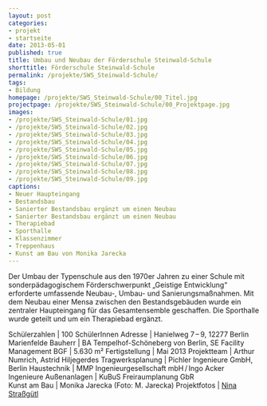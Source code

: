 ```yaml
---
layout: post
categories:
- projekt
- startseite
date: 2013-05-01
published: true
title: Umbau und Neubau der Förderschule Steinwald-Schule
shorttitle: Förderschule Steinwald-Schule
permalink: /projekte/SWS_Steinwald-Schule/
tags: 
- Bildung
homepage: /projekte/SWS_Steinwald-Schule/00_Titel.jpg
projectpage: /projekte/SWS_Steinwald-Schule/00_Projektpage.jpg
images:
- /projekte/SWS_Steinwald-Schule/01.jpg
- /projekte/SWS_Steinwald-Schule/02.jpg
- /projekte/SWS_Steinwald-Schule/03.jpg
- /projekte/SWS_Steinwald-Schule/04.jpg
- /projekte/SWS_Steinwald-Schule/05.jpg
- /projekte/SWS_Steinwald-Schule/06.jpg
- /projekte/SWS_Steinwald-Schule/07.jpg
- /projekte/SWS_Steinwald-Schule/08.jpg
- /projekte/SWS_Steinwald-Schule/09.jpg
captions:
- Neuer Haupteingang
- Bestandsbau
- Sanierter Bestandsbau ergänzt um einen Neubau
- Sanierter Bestandsbau ergänzt um einen Neubau
- Therapiebad
- Sporthalle
- Klassenzimmer
- Treppenhaus
- Kunst am Bau von Monika Jarecka
---
```

Der Umbau der Typenschule aus den 1970er Jahren zu einer Schule mit sonderpädagogischem Förderschwerpunkt „Geistige Entwicklung“ erforderte umfassende Neubau-, Umbau- und Sanierungsmaßnahmen. Mit dem Neubau einer Mensa zwischen den Bestandsgebäuden wurde ein zentraler Haupteingang für das Gesamtensemble geschaffen. Die Sporthalle wurde geteilt und um ein Therapiebad ergänzt.

Schülerzahlen	|	100 SchülerInnen
Adresse	|	Hanielweg 7 – 9, 12277 Berlin Marienfelde
Bauherr	|	BA Tempelhof-Schöneberg von Berlin, SE Facility Management
BGF		|	5.630 m²
Fertigstellung	|	Mai 2013
Projektteam	|	Arthur Numrich, Astrid Hiljegerdes 
Tragwerksplanung	|	Pichler Ingenieure GmbH, Berlin
Haustechnik	|	MMP Ingenieurgesellschaft mbH / Ingo Acker Ingenieure
Außenanlagen	|	KuBuS Freiraumplanung GbR	
Kunst am Bau	|	Monika Jarecka (Foto: M. Jarecka)
Projektfotos	|	[Nina Straßgütl](http://www.ninastrg.de/)